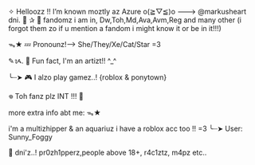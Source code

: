 ✧  Helloozz !! I’m known moztly az Azure o(≧▽≦)o
 ---> @markusheart dni. 🚫
✰ 🌱 fandomz i am in, Dw,Toh,Md,Ava,Avm,Reg and many other (i forgot them zo if u mention a fandom i might know it or be in it!!!)

ᯓ★ 💤 Pronounz!--> She/They/Xe/Cat/Star =3

✎ᝰ. 🎨 Fun fact, I'm an artizt!! ^_^

╰┈➤ 🎮 I alzo play gamez..! {roblox & ponytown}

𖦹 Toh fanz plz INT !!! 🙏

more extra info abt me: ᯓ★

i'm a multizhipper & an aquariuz 
i have a roblox acc too !! =3
╰┈➤ User: Sunny_Foggy

🚫 dni'z..! pr0zh1pperz,people above 18+, r4c1ztz, m4pz etc..
